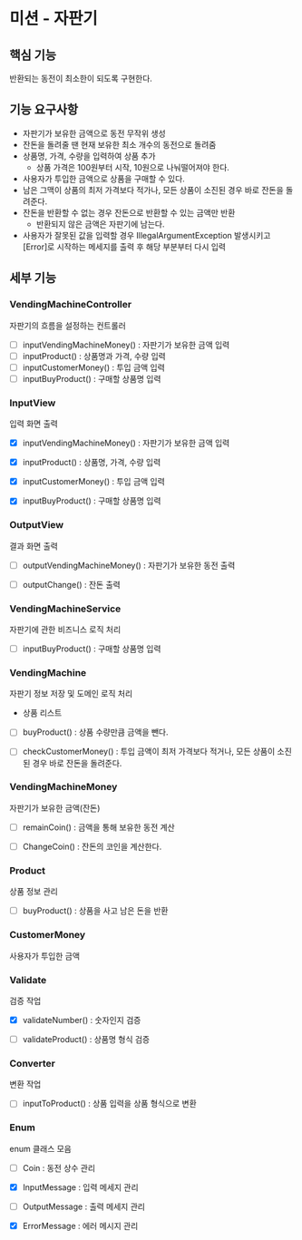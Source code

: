 # 미션 - 자판기


## 핵심 기능
반환되는 동전이 최소한이 되도록 구현한다. 


## 기능 요구사항
* 자판기가 보유한 금액으로 동전 무작위 생성
* 잔돈을 돌려줄 땐 현재 보유한 최소 개수의 동전으로 돌려줌
* 상품명, 가격, 수량을 입력하여 상품 추가 
  * 상품 가격은 100원부터 시작, 10원으로 나눠떨어져야 한다.
* 사용자가 투입한 금액으로 상품을 구매할 수 있다.
* 남은 그맥이 상품의 최저 가격보다 적가나, 모든 상품이 소진된 경우 바로 잔돈을 돌려준다.
* 잔돈을 반환할 수 없는 경우 잔돈으로 반환할 수 있는 금액만 반환
  * 반환되지 않은 금액은 자판기에 남는다. 
* 사용자가 잘못된 값을 입력할 경우 IllegalArgumentException 발생시키고 [Error]로 시작하는 메세지를 출력 후 해당 부분부터 다시 입력


## 세부 기능 

### VendingMachineController
자판기의 흐름을 설정하는 컨트롤러 

- [ ] inputVendingMachineMoney() : 자판기가 보유한 금액 입력
- [ ] inputProduct() : 상품명과 가격, 수량 입력
- [ ] inputCustomerMoney() : 투입 금액 입력 
- [ ] inputBuyProduct() : 구매할 상품명 입력 

### InputView
입력 화면 출력

- [X] inputVendingMachineMoney() : 자판기가 보유한 금액 입력
- [X] inputProduct() : 상품명, 가격, 수량 입력
- [X] inputCustomerMoney() : 투입 금액 입력 
- [X] inputBuyProduct() : 구매할 상품명 입력 


### OutputView
결과 화면 출력

- [ ] outputVendingMachineMoney() : 자판기가 보유한 동전 출력 
- [ ] outputChange() : 잔돈 출력


### VendingMachineService
자판기에 관한 비즈니스 로직 처리 

- [ ] inputBuyProduct() : 구매할 상품명 입력


### VendingMachine
자판기 정보 저장 및 도메인 로직 처리
* 상품 리스트

- [ ] buyProduct() : 상품 수량만큼 금액을 뺀다.
- [ ] checkCustomerMoney() : 투입 금액이 최저 가격보다 적거나, 모든 상품이 소진된 경우 바로 잔돈을 돌려준다.




### VendingMachineMoney
자판기가 보유한 금액(잔돈) 

- [ ] remainCoin() : 금액을 통해 보유한 동전 계산
- [ ] ChangeCoin() : 잔돈의 코인을 계산한다. 


### Product 
상품 정보 관리 

- [ ] buyProduct() : 상품을 사고 남은 돈을 반환 


### CustomerMoney 
사용자가 투입한 금액 


### Validate
검증 작업 

- [X] validateNumber() : 숫자인지 검증
- [ ] validateProduct() : 상품명 형식 검증


### Converter
변환 작업 

- [ ] inputToProduct() : 상품 입력을 상품 형식으로 변환


### Enum 
enum 클래스 모음

- [ ] Coin : 동전 상수 관리
- [X] InputMessage : 입력 메세지 관리
- [ ] OutputMessage : 출력 메세지 관리
- [X] ErrorMessage : 에러 메시지 관리 

